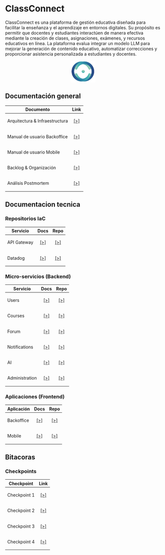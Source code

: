 # ClassConnect

ClassConnect es una plataforma de gestión educativa diseñada para facilitar la enseñanza y el aprendizaje en entornos digitales. Su propósito es permitir que docentes y estudiantes interactúen de manera efectiva mediante la creación de clases, asignaciones, exámenes, y recursos educativos en línea. La plataforma evalua integrar un modelo LLM para mejorar la generación de contenido educativo, automatizar correcciones y proporcionar asistencia personalizada a estudiantes y docentes.

<div align="center">
<img src="./img/cc_logo.png" alt="logo" width="80px" />
</div>

## Documentación general

| Documento                       | Link |
|----------------------------------|------|
| Arquitectura & Infraestructura            | <p align="center">[[>]](./tech/architecture.md)</p> |
| Manual de usuario Backoffice     | <p align="center">[[>]](./man/backoffice.md)</p> |
| Manual de usuario Mobile         | <p align="center">[[>]](./man/mobile.md)</p> |
| Backlog & Organización           | <p align="center">[[>]](./misc/backlog.md)</p> |
| Análisis Postmortem              | <p align="center">[[>]](./misc/postmortem.md)</p> |

## Documentacion tecnica

### Repositorios IaC

| Servicio        | Docs                                               | Repo                                 |
|-----------------|----------------------------------------------------|--------------------------------------|
| API Gateway           | <p align="center">[[>]](./tech/api_gateway.md)</p>       | <p align="center">[[>]](https://github.com/ClassConnect-org/api-gateway)</p> |
| Datadog         | <p align="center">[[>]](./tech/datadog.md)</p>     | <p align="center">[[>]](https://github.com/ClassConnect-org/datadog-metrics)</p> |

### Micro-servicios (Backend)

| Servicio        | Docs                                               | Repo                                 |
|-----------------|----------------------------------------------------|--------------------------------------|
| Users           | <p align="center">[[>]](./tech/users.md)</p>       | <p align="center">[[>]](https://github.com/ClassConnect-org/users-microservice)</p> |
| Courses         | <p align="center">[[>]](./tech/courses.md)</p>     | <p align="center">[[>]](https://github.com/ClassConnect-org/courses-microservice)</p> |
| Forum           | <p align="center">[[>]](./tech/forum.md)</p>       | <p align="center">[[>]](https://github.com/ClassConnect-org/forum-microservice)</p> |
| Notifications   | <p align="center">[[>]](./tech/notifs.md)</p>      | <p align="center">[[>]](https://github.com/ClassConnect-org/notifications-microservice)</p> |
| AI              | <p align="center">[[>]](./tech/ai.md)</p>          | <p align="center">[[>]](https://github.com/ClassConnect-org/ai-microservice)</p> |
| Administration  | <p align="center">[[>]](./tech/admin.md)</p>       | <p align="center">[[>]](https://github.com/ClassConnect-org/administration-microservice)</p> |

### Aplicaciones (Frontend)

| Aplicación     | Docs                                               | Repo                                 |
|----------------|----------------------------------------------------|--------------------------------------|
| Backoffice     | <p align="center">[[>]](./tech/backoffice.md)</p>  | <p align="center">[[>]](https://github.com/ClassConnect-org/backoffice-app)</p> |
| Mobile         | <p align="center">[[>]](./tech/mobile.md)</p>      | <p align="center">[[>]](https://github.com/ClassConnect-org/mobile-app)</p> |

## Bitacoras

### Checkpoints

| Checkpoint | Link |
|---|------|
| Checkpoint 1 | <p align="center">[[>]](./checkpoints/chp1.md)</p> |
| Checkpoint 2 | <p align="center">[[>]](./checkpoints/chp2.md)</p> |
| Checkpoint 3 | <p align="center">[[>]](./checkpoints/chp3.md)</p> |
| Checkpoint 4 | <p align="center">[[>]](./checkpoints/chp4.md)</p> |
